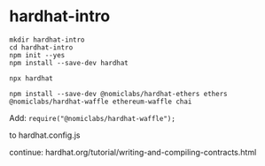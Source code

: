 # hardhat-intro

```
mkdir hardhat-intro 
cd hardhat-intro
npm init --yes 
npm install --save-dev hardhat 
```

`npx hardhat`

`npm install --save-dev @nomiclabs/hardhat-ethers ethers @nomiclabs/hardhat-waffle ethereum-waffle chai
`

Add:
`require("@nomiclabs/hardhat-waffle");`

to hardhat.config.js

continue: hardhat.org/tutorial/writing-and-compiling-contracts.html



